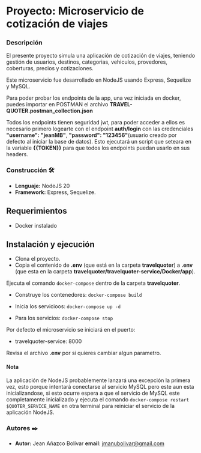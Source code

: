 # Proyecto: Microservicio de cotización de viajes

### Descripción

El presente proyecto simula una aplicación de cotización de viajes, teniendo gestión de usuarios, destinos, categorias, vehiculos, provedores, coberturas, precios y cotizaciones.

Este microservicio fue desarrollado en NodeJS usando Express, Sequelize y MySQL.

Para poder probar los endpoints de la app, una vez iniciada en docker, puedes importar en POSTMAN el archivo **TRAVEL-QUOTER.postman_collection.json**

Todos los endpoints tienen seguridad jwt, para poder acceder a ellos es necesario primero logearte con el endpoint **auth/login** con las credenciales **"username": "jeanMB"**, **"password": "123456"**(usuario creado por defecto al iniciar la base de datos). Esto ejecutará un script que seteara en la variable **{{TOKEN}}** para que todos los endpoints puedan usarlo en sus headers.

### Construcción 🛠️
* **Lenguaje:** NodeJS 20
* **Framework:** Express, Sequelize.

## Requerimientos
- Docker instalado

## Instalación y ejecución

- Clona el proyecto.
- Copia el contenido de **.env** (que está en la carpeta **travelquoter**) a **.env** (que esta en la carpeta **travelquoter/travelquoter-service/Docker/app**).

Ejecuta el comando ```docker-compose``` dentro de la carpeta **travelquoter**.

* Construye los contenedores: ```docker-compose build```

* Inicia los servicioos: ```docker-compose up -d```

* Para los servicios: ```docker-compose stop```

Por defecto el microservicio se iniciará en el puerto:
- travelquoter-service: 8000

Revisa el archivo **.env** por si quieres cambiar algun parametro.

#### Nota

La aplicación de NodeJS probablemente lanzará una excepción la primera vez, esto porque intentará conectarse al servicio MySQL pero este aun esta inicializandose, si esto ocurre espera a que el servicio de MySQL este completamente inicializado y ejecuta el comando `docker-compose restart $QUOTER_SERVICE_NAME` en otra terminal para reiniciar el servicio de la aplicación NodeJS.

### Autores ✒️

* **Autor:** Jean Añazco Bolívar **email**: jmanubolivar@gmail.com
